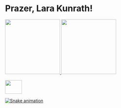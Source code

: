 # Prazer, Lara Kunrath!

<div>
  <a href="https://github.com/lkunrath">
  <img height="180em" src="https://github-readme-stats.vercel.app/api?username=lkunrath&show_icons=true&theme=tokyonight&include_all_commits=true&conut_private=true"/>
  <img height="180em" src="https://github-readme-stats.vercel.app/api/top-langs/?username=lkunrath&layout=compact&langs_count=16&theme=tokyonight"/>
 </div>
 
 <div style="display: inline_block"><br>
  <img align="center" height="45" width="55" src="https://cdn.jsdelivr.net/gh/devicons/devicon/icons/java/java-original-wordmark.svg" />
</div>

![Snake animation](https://github.com/lkunrath/lkunrath/blob/output/github-vontribution-grid-snake.svg)
